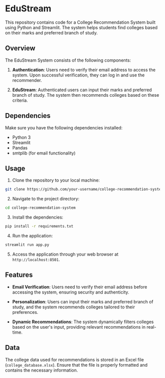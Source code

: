# EduStream
This repository contains code for a College Recommendation System built using Python and Streamlit. The system helps students find colleges based on their marks and preferred branch of study.

## Overview

The EduStream System consists of the following components:

1. **Authentication**: Users need to verify their email address to access the system. Upon successful verification, they can log in and use the recommender.
   
2. **EduStream**: Authenticated users can input their marks and preferred branch of study. The system then recommends colleges based on these criteria.

## Dependencies

Make sure you have the following dependencies installed:

- Python 3
- Streamlit
- Pandas
- smtplib (for email functionality)

## Usage

1. Clone the repository to your local machine:

```bash
git clone https://github.com/your-username/college-recommendation-system.git
```

2. Navigate to the project directory:

```bash
cd college-recommendation-system
```

3. Install the dependencies:

```bash
pip install -r requirements.txt
```

4. Run the application:

```bash
streamlit run app.py
```

5. Access the application through your web browser at `http://localhost:8501`.

## Features

- **Email Verification**: Users need to verify their email address before accessing the system, ensuring security and authenticity.
  
- **Personalization**: Users can input their marks and preferred branch of study, and the system recommends colleges tailored to their preferences.

- **Dynamic Recommendations**: The system dynamically filters colleges based on the user's input, providing relevant recommendations in real-time.

## Data

The college data used for recommendations is stored in an Excel file (`college_database.xlsx`). Ensure that the file is properly formatted and contains the necessary information.

